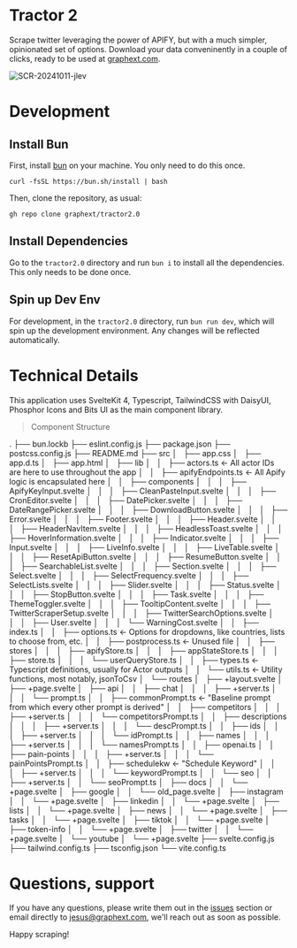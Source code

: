 # Tractor 2

Scrape twitter leveraging the power of APIFY, but with a much simpler, opinionated set of options. Download your data conveninently in a couple of clicks, ready to be used at [graphext.com](https://graphext.com).


![SCR-20241011-jlev](https://github.com/user-attachments/assets/42195f84-6ead-4607-8400-e919f49dc60e)


# Development

## Install Bun
First, install [bun](https://bun.sh) on your machine. You only need to do this once.

```shell
curl -fsSL https://bun.sh/install | bash
```


Then, clone the repository, as usual:

```shell
gh repo clone graphext/tractor2.0
```


## Install Dependencies
Go to the `tractor2.0` directory and run `bun i` to install all the dependencies. This only needs to be done once.


## Spin up Dev Env
For development, in the `tractor2.0` directory, run `bun run dev`, which will spin up the development environment.
Any changes will be reflected automatically.

# Technical Details

This application uses SvelteKit 4, Typescript, TailwindCSS with DaisyUI,
Phosphor Icons and Bits UI as the main component library.

> Component Structure

.
├── bun.lockb
├── eslint.config.js
├── package.json
├── postcss.config.js
├── README.md
├── src
│   ├── app.css
│   ├── app.d.ts
│   ├── app.html
│   ├── lib
│   │   ├── actors.ts                     <- All actor IDs are here to use throughout the app
│   │   ├── apifyEndpoints.ts             <- All Apify logic is encapsulated here
│   │   ├── components
│   │   │   ├── ApifyKeyInput.svelte
│   │   │   ├── CleanPasteInput.svelte
│   │   │   ├── CronEditor.svelte
│   │   │   ├── DatePicker.svelte
│   │   │   ├── DateRangePicker.svelte
│   │   │   ├── DownloadButton.svelte
│   │   │   ├── Error.svelte
│   │   │   ├── Footer.svelte
│   │   │   ├── Header.svelte
│   │   │   ├── HeaderNavItem.svelte
│   │   │   ├── HeadlessToast.svelte
│   │   │   ├── HoverInformation.svelte
│   │   │   ├── Indicator.svelte
│   │   │   ├── Input.svelte
│   │   │   ├── LiveInfo.svelte
│   │   │   ├── LiveTable.svelte
│   │   │   ├── ResetApiButton.svelte
│   │   │   ├── ResumeButton.svelte
│   │   │   ├── SearchableList.svelte
│   │   │   ├── Section.svelte
│   │   │   ├── Select.svelte
│   │   │   ├── SelectFrequency.svelte
│   │   │   ├── SelectLists.svelte
│   │   │   ├── Slider.svelte
│   │   │   ├── Status.svelte
│   │   │   ├── StopButton.svelte
│   │   │   ├── Task.svelte
│   │   │   ├── ThemeToggler.svelte
│   │   │   ├── TooltipContent.svelte
│   │   │   ├── TwitterScraperSetup.svelte
│   │   │   ├── TwitterSearchOptions.svelte
│   │   │   ├── User.svelte
│   │   │   └── WarningCost.svelte
│   │   ├── index.ts
│   │   ├── options.ts                    <- Options for dropdowns, like countries, lists to choose from, etc.
│   │   ├── postprocess.ts                <- Unused file
│   │   ├── stores
│   │   │   ├── apifyStore.ts
│   │   │   ├── appStateStore.ts
│   │   │   ├── store.ts
│   │   │   └── userQueryStore.ts
│   │   ├── types.ts                      <- Typescript definitions, usually for Actor outputs
│   │   └── utils.ts                      <- Utility functions, most notably, jsonToCsv
│   └── routes
│       ├── +layout.svelte
│       ├── +page.svelte
│       ├── api
│       │   ├── chat
│       │   │   ├── +server.ts
│       │   │   └── prompt.ts
│       │   ├── commonPrompt.ts            <- "Baseline prompt from which every other prompt is derived"
│       │   ├── competitors
│       │   │   ├── +server.ts
│       │   │   └── competitorsPrompt.ts
│       │   ├── descriptions
│       │   │   ├── +server.ts
│       │   │   └── descPrompt.ts
│       │   ├── ids
│       │   │   ├── +server.ts
│       │   │   └── idPrompt.ts
│       │   ├── names
│       │   │   ├── +server.ts
│       │   │   └── namesPrompt.ts
│       │   ├── openai.ts
│       │   ├── pain-points
│       │   │   ├── +server.ts
│       │   │   └── painPointsPrompt.ts
│       │   ├── schedulekw                  <- "Schedule Keyword"
│       │   │   ├── +server.ts
│       │   │   └── keywordPrompt.ts
│       │   └── seo
│       │       ├── +server.ts
│       │       └── seoPrompt.ts
│       ├── docs
│       │   └── +page.svelte
│       ├── google
│       │   └── old_page.svelte
│       ├── instagram
│       │   └── +page.svelte
│       ├── linkedin
│       │   └── +page.svelte
│       ├── lists
│       │   └── +page.svelte
│       ├── news
│       │   └── +page.svelte
│       ├── tasks
│       │   └── +page.svelte
│       ├── tiktok
│       │   └── +page.svelte
│       ├── token-info
│       │   └── +page.svelte
│       ├── twitter
│       │   └── +page.svelte
│       └── youtube
│           └── +page.svelte
├── svelte.config.js
├── tailwind.config.ts
├── tsconfig.json
└── vite.config.ts



# Questions, support

If you have any questions, please write them out in the [issues](https://github.com/jesi-rgb/tractor2.0/issues?q=sort%3Aupdated-desc+is%3Aissue+is%3Aopen) section or email directly to [jesus@graphext.com](mailto:jesus@graphext.com), we'll reach out as soon as possible.

Happy scraping!
